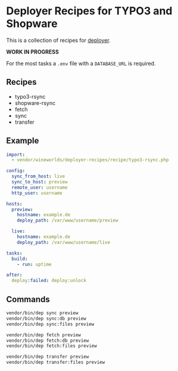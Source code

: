 # Deployer Recipes for TYPO3 and Shopware

This is a collection of recipes for [deployer](https://deployer.org/).

**WORK IN PROGRESS**

For the most tasks a `.env` file with a `DATABASE_URL` is required.

## Recipes

- typo3-rsync
- shopware-rsync
- fetch
- sync
- transfer

## Example

```yaml
import:
  - vendor/wineworlds/deployer-recipes/recipe/typo3-rsync.php

config:
  sync_from_host: live
  sync_to_host: preview
  remote_user: username
  http_user: username

hosts:
  preview:
    hostname: example.de
    deploy_path: /var/www/username/preview

  live:
    hostname: example.de
    deploy_path: /var/www/username/live

tasks:
  build:
    - run: uptime

after:
  deploy:failed: deploy:unlock
```

## Commands

```bash
vendor/bin/dep sync preview
vendor/bin/dep sync:db preview
vendor/bin/dep sync:files preview

vendor/bin/dep fetch preview
vendor/bin/dep fetch:db preview
vendor/bin/dep fetch:files preview

vendor/bin/dep transfer preview
vendor/bin/dep transfer:files preview
```
